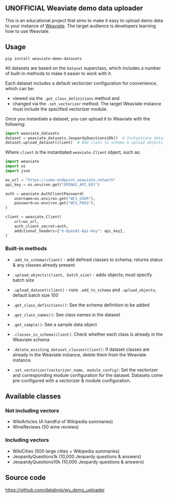 ## UNOFFICIAL Weaviate demo data uploader

This is an educational project that aims to make it easy to upload demo data to your instance of [Weaviate](https://weaviate.io). The target audience is developers learning how to use Weaviate.

## Usage

```shell
pip install weaviate-demo-datasets
```

All datasets are based on the `Dataset` superclass, which includes a number of built-in methods to make it easier to work with it.

Each dataset includes a default vectorizer configuration for convenience, which can be:
- viewed via the `.get_class_definitions` method and
- changed via the `.set_vectorizer` method.
The target Weaviate instance must include the specified vectorizer module.

Once you instantiate a dataset, you can upload it to Weaviate with the following:

```python
import weaviate_datasets
dataset = weaviate_datasets.JeopardyQuestions10k()  # Instantiate dataset
dataset.upload_dataset(client)  # Add class to schema & upload objects (uses batch uploads by default)
```

Where `client` is the instantiated `weaviate.Client` object, such as:

```python
import weaviate
import os
import json

wv_url = "https://some-endpoint.weaviate.network"
api_key = os.environ.get("OPENAI_API_KEY")

auth = weaviate.AuthClientPassword(
    username=os.environ.get("WCS_USER"),
    password=os.environ.get("WCS_PASS"),
)

client = weaviate.Client(
    url=wv_url,
    auth_client_secret=auth,
    additional_headers={"X-OpenAI-Api-Key": api_key},
)
```

### Built-in methods

- `.add_to_schema(client)` - add defined classes to schema; returns status & any classes already present
- `.upload_objects(client, batch_size)` - adds objects; must specify batch size
- `.upload_dataset(client)` - runs `.add_to_schema` and `.upload_objects`; default batch size 100

- `.get_class_definitions()`: See the schema definition to be added
- `.get_class_names()`: See class names in the dataset
- `.get_sample()`: See a sample data object
- `.classes_in_schema(client)`: Check whether each class is already in the Weaviate schema
- `.delete_existing_dataset_classes(client)`: If dataset classes are already in the Weaviate instance, delete them from the Weaviate instance.
- `.set_vectorizer(vectorizer_name, module_config)`: Set the vectorizer and corresponding module configuration for the dataset. Datasets come pre-configured with a vectorizer & module configuration.

## Available classes

### Not including vectors
- WikiArticles (A handful of Wikipedia summaries)
- WineReviews (50 wine reviews)

### Including vectors
- WikiCities (500 large cities + Wikipedia summaries)
- JeopardyQuestions1k (10,000 Jeopardy questions & answers)
- JeopardyQuestions10k (10,000 Jeopardy questions & answers)

## Source code

https://github.com/databyjp/wv_demo_uploader
